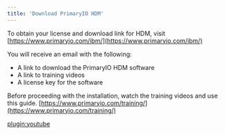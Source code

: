 ```yaml
---
title: 'Download PrimaryIO HDM'
---
```


To obtain your license and download link for HDM, visit [https://www.primaryio.com/ibm/](https://www.primaryio.com/ibm/)

You will receive an email with the following:



*   A link to download the PrimaryIO HDM software
*   A link to training videos
*   A license key for the software

Before proceeding with the installation, watch the training videos and use this guide.
[https://www.primaryio.com/training/](https://www.primaryio.com/training/)

[plugin:youtube](https://www.youtube.com/watch?v=7sF1QGkCBJo?size=400,600)
